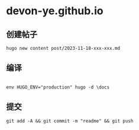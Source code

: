# devon-ye.github.io


## 创建帖子

```shell
hugo new content post/2023-11-18-xxx-xxx.md

```

## 编译
```shell

env HUGO_ENV="production" hugo -d \docs
```

## 提交

```shell
git add -A && git commit -m "readme" && git push
```
